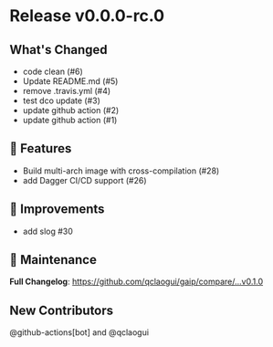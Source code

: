 # Release v0.0.0-rc.0

## What's Changed

- code clean (#6)
- Update README.md (#5)
- remove .travis.yml (#4)
- test dco update (#3)
- update github action (#2)
- update github action (#1)

## 🚀 Features

- Build multi-arch image with cross-compilation (#28)
- add Dagger CI/CD support (#26)

## 🎯 Improvements

- add slog #30

## 🧰 Maintenance

**Full Changelog**: https://github.com/qclaogui/gaip/compare/...v0.1.0

## New Contributors

@github-actions[bot] and @qclaogui
